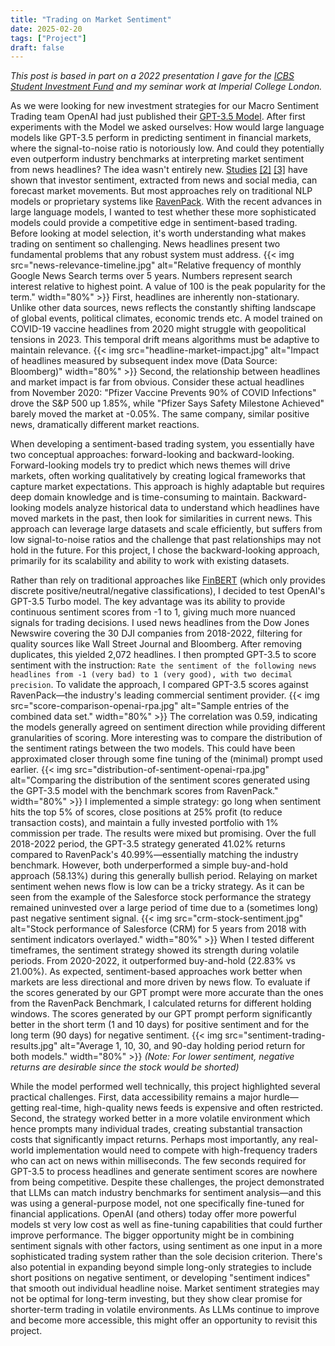 ```yaml
---
title: "Trading on Market Sentiment"
date: 2025-02-20
tags: ["Project"]
draft: false
---
```

_This post is based in part on a 2022 presentation I gave for the [ICBS Student Investment Fund](https://www.ft.com/content/3bd45acd-b323-3c6b-ba98-ac78b456f308)  and my seminar work at Imperial College London._

As we were looking for new investment strategies for our Macro Sentiment Trading team OpenAI had just published their [GPT-3.5 Model](https://platform.openai.com/docs/models/gpt-3-5-turbo). After first experiments with the Model we asked ourselves: How would large language models like GPT-3.5 perform in predicting sentiment in financial markets, where the signal-to-noise ratio is notoriously low. And could they potentially even outperform industry benchmarks at interpreting market sentiment from news headlines? The idea wasn't entirely new. [Studies](https://papers.ssrn.com/sol3/papers.cfm?abstract_id=3389884) [[2]](https://papers.ssrn.com/sol3/papers.cfm?abstract_id=1702854) [[3]](https://papers.ssrn.com/sol3/papers.cfm?abstract_id=685145) have shown that investor sentiment, extracted from news and social media, can forecast market movements. But most approaches rely on traditional NLP models or proprietary systems like [RavenPack](https://www.ravenpack.com). With the recent advances in large language models, I wanted to test whether these more sophisticated models could provide a competitive edge in sentiment-based trading. Before looking at model selection, it's worth understanding what makes trading on sentiment so challenging. News headlines present two fundamental problems that any robust system must address.
{{< img src="news-relevance-timeline.jpg" alt="Relative frequency of monthly Google News Search terms over 5 years. Numbers represent search interest relative to highest point. A value of 100 is the peak popularity for the term." width="80%" >}}
First, headlines are inherently non-stationary. Unlike other data sources, news reflects the constantly shifting landscape of global events, political climates, economic trends etc. A model trained on COVID-19 vaccine headlines from 2020 might struggle with geopolitical tensions in 2023. This temporal drift means algorithms must be adaptive to maintain relevance.
{{< img src="headline-market-impact.jpg" alt="Impact of headlines measured by subsequent index move (Data Source: Bloomberg)" width="80%" >}}
Second, the relationship between headlines and market impact is far from obvious. Consider these actual headlines from November 2020: "Pfizer Vaccine Prevents 90% of COVID Infections" drove the S&P 500 up 1.85%, while "Pfizer Says Safety Milestone Achieved" barely moved the market at -0.05%. The same company, similar positive news, dramatically different market reactions. 

When developing a sentiment-based trading system, you essentially have two conceptual approaches: forward-looking and backward-looking.
Forward-looking models try to predict which news themes will drive markets, often working qualitatively by creating logical frameworks that capture market expectations. This approach is highly adaptable but requires deep domain knowledge and is time-consuming to maintain.
Backward-looking models analyze historical data to understand which headlines have moved markets in the past, then look for similarities in current news. This approach can leverage large datasets and scale efficiently, but suffers from low signal-to-noise ratios and the challenge that past relationships may not hold in the future.
For this project, I chose the backward-looking approach, primarily for its scalability and ability to work with existing datasets.

Rather than rely on traditional approaches like [FinBERT](https://github.com/ProsusAI/finBERT) (which only provides discrete positive/neutral/negative classifications), I decided to test OpenAI's GPT-3.5 Turbo model. The key advantage was its ability to provide continuous sentiment scores from -1 to 1, giving much more nuanced signals for trading decisions. I used news headlines from the Dow Jones Newswire covering the 30 DJI companies from 2018-2022, filtering for quality sources like Wall Street Journal and Bloomberg. After removing duplicates, this yielded 2,072 headlines. I then prompted GPT-3.5 to score sentiment with the instruction: ```Rate the sentiment of the following news headlines from -1 (very bad) to 1 (very good), with two decimal precision```. To validate the approach, I compared GPT-3.5 scores against RavenPack—the industry's leading commercial sentiment provider.
{{< img src="score-comparison-openai-rpa.jpg" alt="Sample entries of the combined data set." width="80%" >}}
The correlation was 0.59, indicating the models generally agreed on sentiment direction while providing different granularities of scoring. More interesting was to compare the distribution of the sentiment ratings between the two models. This could have been approximated closer through some fine tuning of the (minimal) prompt used earlier.
{{< img src="distribution-of-sentiment-openai-rpa.jpg" alt="Comparing the distribution of the sentiment scores generated using the GPT-3.5 model with the benchmark scores from RavenPack." width="80%" >}}
I implemented a simple strategy: go long when sentiment hits the top 5% of scores, close positions at 25% profit (to reduce transaction costs), and maintain a fully invested portfolio with 1% commission per trade.
The results were mixed but promising. Over the full 2018-2022 period, the GPT-3.5 strategy generated 41.02% returns compared to RavenPack's 40.99%—essentially matching the industry benchmark. However, both underperformed a simple buy-and-hold approach (58.13%) during this generally bullish period. Relaying on market sentiment wehen news flow is low can be a tricky strategy. As it can be seen from the example of the Salesforce stock performance the strategy remained uninvested  over a large period of time due to a (sometimes long) past negative sentiment signal.
{{< img src="crm-stock-sentiment.jpg" alt="Stock performance of Salesforce (CRM) for 5 years from 2018 with sentiment indicators overlayed." width="80%" >}}
When I tested different timeframes, the sentiment strategy showed its strength during volatile periods. From 2020-2022, it outperformed buy-and-hold (22.83% vs 21.00%). As expected, sentiment-based approaches work better when markets are less directional and more driven by news flow. To evaluate if the scores generated by our GPT prompt were more accurate than the ones from the RavenPack Benchmark, I calculated returns for different holding windows. The scores generated by our GPT prompt perform significantly better in the short term (1 and 10 days) for positive sentiment and for the long term (90 days) for negative sentiment. 
{{< img src="sentiment-trading-results.jpg" alt="Average 1, 10, 30, and 90-day holding period return for both models." width="80%" >}}
_(Note: For lower sentiment, negative returns are desirable since the stock would be shorted)_

While the model performed well technically, this project highlighted several practical challenges. First, data accessibility remains a major hurdle—getting real-time, high-quality news feeds is expensive and often restricted. Second, the strategy worked better in a more volatile environment which hence prompts many individual trades, creating substantial transaction costs that significantly impact returns. Perhaps most importantly, any real-world implementation would need to compete with high-frequency traders who can act on news within milliseconds. The few seconds required for GPT-3.5 to process headlines and generate sentiment scores are nowhere from being competitive. Despite these challenges, the project demonstrated that LLMs can match industry benchmarks for sentiment analysis—and this was using a general-purpose model, not one specifically fine-tuned for financial applications. OpenAI (and others) today offer more powerful models st very low cost as well as fine-tuning capabilities that could further improve performance. The bigger opportunity might be in combining sentiment signals with other factors, using sentiment as one input in a more sophisticated trading system rather than the sole decision criterion. There's also potential in expanding beyond simple long-only strategies to include short positions on negative sentiment, or developing "sentiment indices" that smooth out individual headline noise.
Market sentiment strategies may not be optimal for long-term investing, but they show clear promise for shorter-term trading in volatile environments. As LLMs continue to improve and become more accessible, this might offer an opportunity to revisit this project.
